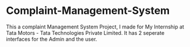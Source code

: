 # Complaint-Management-System

This a complaint Management System Project, I made for My Internship at Tata Motors - Tata Technologies Private Limited. It has 2 seperate interfaces for the Admin and the user.
 
